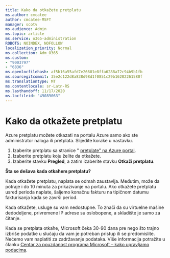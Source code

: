 ```yaml
---
title: Kako da otkažete pretplatu
ms.author: cmcatee
author: cmcatee-MSFT
manager: scotv
ms.audience: Admin
ms.topic: article
ms.service: o365-administration
ROBOTS: NOINDEX, NOFOLLOW
localization_priority: Normal
ms.collection: Adm_O365
ms.custom:
- "9003797"
- "6836"
ms.openlocfilehash: af5b16a55afd7e26601e8ffa6288a72c94b9b1fb
ms.sourcegitcommit: 35e2c122d8a838d98d1f0851c29b16282261580f
ms.translationtype: MT
ms.contentlocale: sr-Latn-RS
ms.lasthandoff: 11/17/2020
ms.locfileid: "49089063"
---
```

# <a name="how-to-cancel-a-subscription"></a>Kako da otkažete pretplatu

Azure pretplatu možete otkazati na portalu Azure samo ako ste administrator naloga ili pretplata. Slijedite korake u nastavku.

1. Izaberite pretplatu sa stranice " [pretplate" na Azure portal](https://ms.portal.azure.com/#blade/Microsoft_Azure_Billing/SubscriptionsBlade).
2. Izaberite pretplatu koju želite da otkažete.
3. Izaberite stavku **Pregled**, a zatim izaberite stavku **Otkaži pretplatu**.

**Šta se dešava kada otkaћem pretplatu?**

Kada otkažete pretplatu, naplata se odmah zaustavlja. Međutim, može da potraje i do 10 minuta za prikazivanje na portalu. Ako otkažete pretplatu usred perioda naplate, šaljemo konačnu fakturu na tipičnom datumu fakturisanja kada se završi period.

Kada otkažete, usluge su vam nedostupne. To znači da su virtuelne mašine dedodeljene, privremene IP adrese su osloboрene, a skladište je samo za čitanje.

Kada se pretplata otkaћe, Microsoft čeka 30-90 dana pre nego što trajno izbriše podatke u slučaju da vam je potreban pristup ili se predomislite. Nećemo vam naplatiti za zadržavanje podataka. Više informacija potražite u članku [Centar za pouzdanost programa Microsoft – kako upravljamo podacima](https://www.microsoft.com/trust-center/privacy/data-management#leave).

